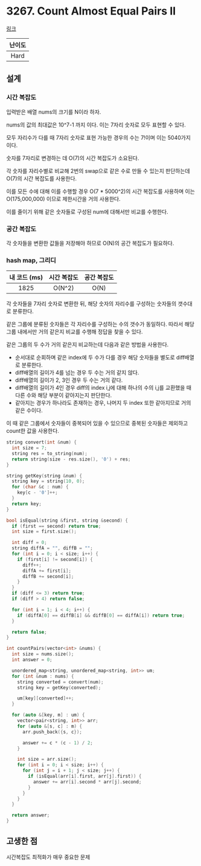# 3267. Count Almost Equal Pairs II

[링크](https://leetcode.com/problems/count-almost-equal-pairs-ii/description/)

| 난이도 |
| :----: |
|  Hard  |

## 설계

### 시간 복잡도

입력받은 배열 nums의 크기를 N이라 하자.

nums의 값의 최대값은 10^7-1 까지 이다. 이는 7자리 숫자로 모두 표현할 수 있다.

모두 자리수가 다를 때 7자리 숫자로 표현 가능한 경우의 수는 7!이며 이는 5040가지 이다.

숫자를 7자리로 변경하는 데 O(7)의 시간 복잡도가 소요된다.

각 숫자를 자리수별로 비교해 2번의 swap으로 같은 수로 만들 수 있는지 판단하는데 O(7)의 시간 복잡도를 사용한다.

이를 모든 수에 대해 이를 수행할 경우 O(7 * 5000^2)의 시간 복잡도를 사용하며 이는 O(175,000,000) 이므로 제한시간을 거의 사용한다.

이를 줄이기 위해 같은 숫자들로 구성된 num에 대해서만 비교를 수행한다.

### 공간 복잡도

각 숫자들을 변환한 값들을 저장해야 하므로 O(N)의 공간 복잡도가 필요하다.

### hash map, 그리디

| 내 코드 (ms) | 시간 복잡도 | 공간 복잡도 |
| :----------: | :---------: | :---------: |
|     1825     |   O(N^2)    |    O(N)     |

각 숫자들을 7자리 숫자로 변환한 뒤, 해당 숫자의 자리수를 구성하는 숫자들의 갯수대로 분류한다.

같은 그룹에 분류된 숫자들은 각 자리수를 구성하는 수의 갯수가 동일하다. 따라서 해당 그룹 내에서만 거의 같은지 비교를 수행해 정답을 찾을 수 있다.

같은 그룹의 두 수가 거의 같은지 비교하는데 다음과 같은 방법을 사용한다.

- 순서대로 순회하며 같은 index에 두 수가 다를 경우 해당 숫자들을 별도로 diff배열로 분류한다.
- diff배열의 길이가 4를 넘는 경우 두 수는 거의 같지 않다.
- diff배열의 길이가 2, 3인 경우 두 수는 거의 같다.
- diff배열의 길이가 4인 경우 diff의 index i,j에 대해 하나의 수의 i,j를 교환했을 때 다른 수와 해당 부분이 같아지는지 판단한다.
- 같아지는 경우가 하나라도 존재하는 경우, 나머지 두 index 또한 같아지므로 거의 같은 수이다.

이 때 같은 그룹에서 숫자들이 중복되어 있을 수 있으므로 중복된 숫자들은 제외하고 count한 값을 사용한다.

```cpp
string convert(int &num) {
  int size = 7;
  string res = to_string(num);
  return string(size - res.size(), '0') + res;
}

string getKey(string &num) {
  string key = string(10, 0);
  for (char &c : num) {
    key[c - '0']++;
  }
  return key;
}

bool isEqual(string &first, string &second) {
  if (first == second) return true;
  int size = first.size();

  int diff = 0;
  string diffA = "", diffB = "";
  for (int i = 0; i < size; i++) {
    if (first[i] != second[i]) {
      diff++;
      diffA += first[i];
      diffB += second[i];
    }
  }
  if (diff <= 3) return true;
  if (diff > 4) return false;

  for (int i = 1; i < 4; i++) {
    if (diffA[0] == diffB[i] && diffB[0] == diffA[i]) return true;
  }

  return false;
}

int countPairs(vector<int> &nums) {
  int size = nums.size();
  int answer = 0;

  unordered_map<string, unordered_map<string, int>> um;
  for (int &num : nums) {
    string converted = convert(num);
    string key = getKey(converted);

    um[key][converted]++;
  }

  for (auto &[key, m] : um) {
    vector<pair<string, int>> arr;
    for (auto &[s, c] : m) {
      arr.push_back({s, c});

      answer += c * (c - 1) / 2;
    }

    int size = arr.size();
    for (int i = 0; i < size; i++) {
      for (int j = i + 1; j < size; j++) {
        if (isEqual(arr[i].first, arr[j].first)) {
          answer += arr[i].second * arr[j].second;
        }
      }
    }
  }

  return answer;
}
```

## 고생한 점

시간복잡도 최적화가 매우 중요한 문제
